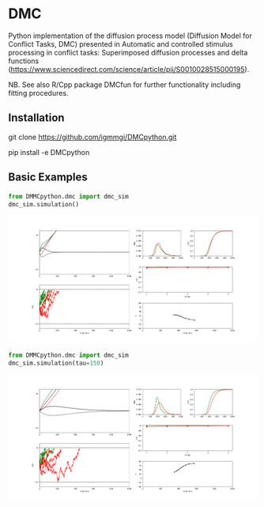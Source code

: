 # DMC 
Python implementation of the diffusion process model (Diffusion Model
for Conflict Tasks, DMC) presented in Automatic and controlled stimulus
processing in conflict tasks: Superimposed diffusion processes and delta
functions
(https://www.sciencedirect.com/science/article/pii/S0010028515000195). 

NB. See also R/Cpp package DMCfun for further functionality including fitting
procedures.

## Installation
git clone https://github.com/igmmgi/DMCpython.git 

pip install -e DMCpython

## Basic Examples 
```python
from DMMCpython.dmc import dmc_sim
dmc_sim.simulation()
```
![alt text](/figures/figure1.png) 
```python
from DMMCpython.dmc import dmc_sim
dmc_sim.simulation(tau=150)
```
![alt text](/figures/figure2.png) 
